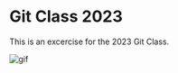 # Git Class 2023

This is an excercise for the 2023 Git Class.

![gif](https://media1.giphy.com/media/QMHoU66sBXqqLqYvGO/giphy.gif?cid=6c09b952dh3hngyws5wx273e4kgh9l6dnw61j8uqi1x0ytx0&rid=giphy.gif&ct=g)
